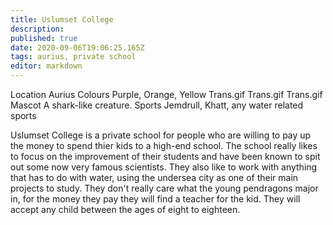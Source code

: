 ```yaml
---
title: Uslumset College
description: 
published: true
date: 2020-09-06T19:06:25.165Z
tags: aurius, private school
editor: markdown
---
```


Location 	Aurius
Colours 	Purple, Orange, Yellow Trans.gif Trans.gif Trans.gif
Mascot 	A shark-like creature.
Sports 	Jemdrull, Khatt, any water related sports

Uslumset College is a private school for people who are willing to pay up the money to spend thier kids to a high-end school. The school really likes to focus on the improvement of their students and have been known to spit out some now very famous scientists. They also like to work with anything that has to do with water, using the undersea city as one of their main projects to study. They don't really care what the young pendragons major in, for the money they pay they will find a teacher for the kid. They will accept any child between the ages of eight to eighteen. 